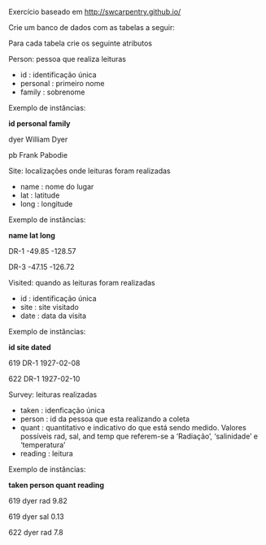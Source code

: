 Exercício baseado em http://swcarpentry.github.io/

Crie um banco de dados com as tabelas a seguir:

Para cada tabela crie os seguinte atributos

Person: pessoa que realiza leituras

* id : identificação única	
* personal	: primeiro nome
* family : sobrenome

Exemplo de instâncias:

**id	personal	family**<p>
dyer	William	Dyer<p>
pb	Frank	Pabodie<p>

Site: localizações onde leituras foram realizadas

* name : nome do lugar	
* lat	 : latitude
* long : longitude

Exemplo de instâncias:

**name	lat	long** <p>
DR-1	-49.85	-128.57<p>
DR-3	-47.15	-126.72<p>

Visited: quando as leituras foram realizadas

* id : identificação única	
* site	: site visitado
* date : data da visita

Exemplo de instâncias:

**id	site	dated** <p>
619	DR-1	1927-02-08 <p> 
622	DR-1	1927-02-10 <p>

Survey: leituras realizadas

* taken	: idenficação única
* person	: id da pessoa que esta realizando a coleta 
* quant	 : quantitativo e indicativo do que está sendo medido. Valores possíveis rad, sal, and temp que referem-se a ‘Radiação’, ‘salinidade’ e ‘temperatura’
* reading : leitura 

Exemplo de instâncias:

**taken	person	quant	reading** <p>
619	dyer	rad	9.82 <p>
619	dyer	sal	0.13 <p>
622	dyer	rad	7.8 <p>
